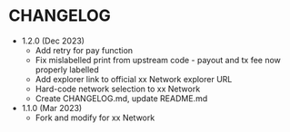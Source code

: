 # CHANGELOG

- 1.2.0 (Dec 2023)
  - Add retry for pay function
  - Fix mislabelled print from upstream code - payout and tx fee now properly labelled
  - Add explorer link to official xx Network explorer URL
  - Hard-code network selection to xx Network 
  - Create CHANGELOG.md, update README.md
- 1.1.0 (Mar 2023)
  - Fork and modify for xx Network
